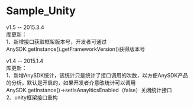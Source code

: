 Sample_Unity
============
v1.5  -- 2015.3.4   
库更新：  
1、新增接口获取框架版本号，开发者可通过AnySDK.getInstance().getFrameworkVersion()获得版本号

v1.4  -- 2015.1.4  
库更新：    
1、新增AnySDK统计，该统计只是统计了接口调用的次数，以方便AnySDK产品的分析，默认是开启的，如果开发者介意改统计可以调用
AnySDK.getInstance()->setIsAnaylticsEnabled（false）关闭统计接口           
2、unity框架接口重构
